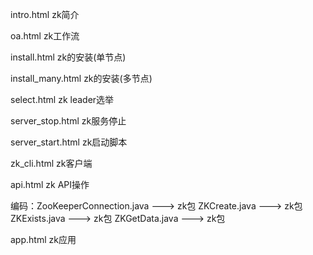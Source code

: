 intro.html         zk简介

oa.html            zk工作流

install.html       zk的安装(单节点)

install_many.html  zk的安装(多节点)

select.html        zk leader选举

server_stop.html   zk服务停止
 
server_start.html  zk启动脚本

zk_cli.html        zk客户端

api.html           zk API操作

编码：ZooKeeperConnection.java ---> zk包
ZKCreate.java ---> zk包
ZKExists.java ---> zk包
ZKGetData.java ---> zk包


app.html           zk应用